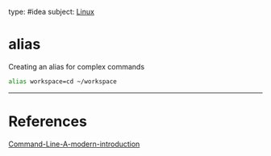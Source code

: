 type: #idea
subject: [Linux](Linux.md)
<!-- Subject should be a hub note -->
# alias

Creating an alias for complex commands

```bash
alias workspace=cd ~/workspace
```

---
# References
<!-- What references back up this idea -->
[Command-Line-A-modern-introduction](Command-Line-A-modern-introduction.md)
